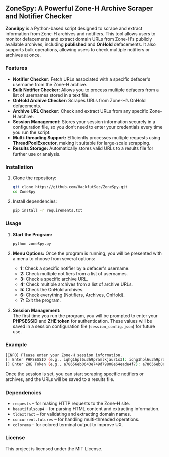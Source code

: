 ## ZoneSpy: A Powerful Zone-H Archive Scraper and Notifier Checker

**ZoneSpy** is a Python-based script designed to scrape and extract information from Zone-H archives and notifiers. This tool allows users to monitor defacements and extract domain URLs from Zone-H's publicly available archives, including **published** and **OnHold** defacements. It also supports bulk operations, allowing users to check multiple notifiers or archives at once.

### Features
- **Notifier Checker:** Fetch URLs associated with a specific defacer's username from the Zone-H archive.
- **Bulk Notifier Checker:** Allows you to process multiple defacers from a list of usernames stored in a text file.
- **OnHold Archive Checker:** Scrapes URLs from Zone-H’s OnHold defacements.
- **Archive URL Checker:** Check and extract URLs from any specific Zone-H archive.
- **Session Management:** Stores your session information securely in a configuration file, so you don’t need to enter your credentials every time you run the script.
- **Multi-threading Support:** Efficiently processes multiple requests using **ThreadPoolExecutor**, making it suitable for large-scale scrapping.
- **Results Storage:** Automatically stores valid URLs to a results file for further use or analysis.

### Installation

1. Clone the repository:
    ```bash
    git clone https://github.com/HackfutSec/ZoneSpy.git
    cd ZoneSpy
    ```

2. Install dependencies:
    ```bash
    pip install -r requirements.txt
    ```

### Usage

1. **Start the Program:**
   ```bash
   python zoneSpy.py
   ```

2. **Menu Options:**
   Once the program is running, you will be presented with a menu to choose from several options:
   - **1:** Check a specific notifier by a defacer's username.
   - **2:** Check multiple notifiers from a list of usernames.
   - **3:** Check a specific archive URL.
   - **4:** Check multiple archives from a list of archive URLs.
   - **5:** Check the OnHold archives.
   - **6:** Check everything (Notifiers, Archives, OnHold).
   - **7:** Exit the program.

3. **Session Management:**  
   The first time you run the program, you will be prompted to enter your **PHPSESSID** and **ZHE token** for authentication. These values will be saved in a session configuration file (`session_config.json`) for future use.

### Example

```bash
[INFO] Please enter your Zone-H session information.
[] Enter PHPSESSID (e.g., iqhg1hpl6u3h9pramlkjaur1s3): iqhg1hpl6u3h9pramlkjaur1s3
[] Enter ZHE Token (e.g., a78656eb0643e749d79808e64eade4f7): a78656eb0643e749d79808e64eade4f7
```

Once the session is set, you can start scraping specific notifiers or archives, and the URLs will be saved to a results file.

### Dependencies
- `requests` – for making HTTP requests to the Zone-H site.
- `beautifulsoup4` – for parsing HTML content and extracting information.
- `tldextract` – for validating and extracting domain names.
- `concurrent.futures` – for handling multi-threaded operations.
- `colorama` – for colored terminal output to improve UX.

### License

This project is licensed under the MIT License.
